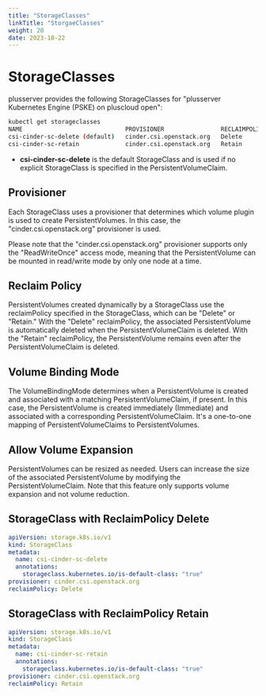 ```yaml
---
title: "StorageClasses"
linkTitle: "StorgaeClasses"
weight: 20
date: 2023-10-22
---
```


# StorageClasses

plusserver provides the following StorageClasses for "plusserver Kubernetes Engine (PSKE) on pluscloud open":

```bash
kubectl get storageclasses
NAME                             PROVISIONER                RECLAIMPOLICY   VOLUMEBINDINGMODE   ALLOWVOLUMEEXPANSION
csi-cinder-sc-delete (default)   cinder.csi.openstack.org   Delete          Immediate           true
csi-cinder-sc-retain             cinder.csi.openstack.org   Retain          Immediate           true
```

- **csi-cinder-sc-delete** is the default StorageClass and is used if no explicit StorageClass is specified in the PersistentVolumeClaim.

## Provisioner

Each StorageClass uses a provisioner that determines which volume plugin is used to create PersistentVolumes. In this case, the "cinder.csi.openstack.org" provisioner is used.

Please note that the "cinder.csi.openstack.org" provisioner supports only the "ReadWriteOnce" access mode, meaning that the PersistentVolume can be mounted in read/write mode by only one node at a time.

## Reclaim Policy

PersistentVolumes created dynamically by a StorageClass use the reclaimPolicy specified in the StorageClass, which can be "Delete" or "Retain." With the "Delete" reclaimPolicy, the associated PersistentVolume is automatically deleted when the PersistentVolumeClaim is deleted. With the "Retain" reclaimPolicy, the PersistentVolume remains even after the PersistentVolumeClaim is deleted.

## Volume Binding Mode

The VolumeBindingMode determines when a PersistentVolume is created and associated with a matching PersistentVolumeClaim, if present. In this case, the PersistentVolume is created immediately (Immediate) and associated with a corresponding PersistentVolumeClaim. It's a one-to-one mapping of PersistentVolumeClaims to PersistentVolumes.

## Allow Volume Expansion

PersistentVolumes can be resized as needed. Users can increase the size of the associated PersistentVolume by modifying the PersistentVolumeClaim. Note that this feature only supports volume expansion and not volume reduction.

## StorageClass with ReclaimPolicy Delete

```yaml
apiVersion: storage.k8s.io/v1
kind: StorageClass
metadata:
  name: csi-cinder-sc-delete
  annotations:
    storageclass.kubernetes.io/is-default-class: "true"
provisioner: cinder.csi.openstack.org
reclaimPolicy: Delete
```

## StorageClass with ReclaimPolicy Retain

```yaml
apiVersion: storage.k8s.io/v1
kind: StorageClass
metadata:
  name: csi-cinder-sc-retain
  annotations:
    storageclass.kubernetes.io/is-default-class: "true"
provisioner: cinder.csi.openstack.org
reclaimPolicy: Retain
```